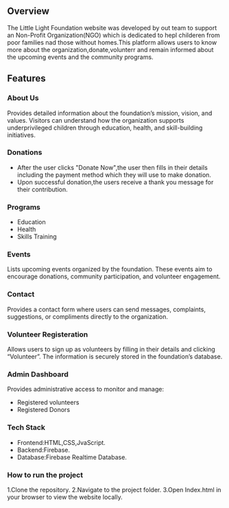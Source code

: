 ## Overview
The Little Light Foundation website was developed by out team to support an Non-Profit Organization(NGO) which is dedicated to hepl childeren from poor families nad those without homes.This platform allows users to know more about the organization,donate,volunterr and remain informed about the upcoming events and the community programs.

## Features
### About Us
Provides detailed information about the foundation’s mission, vision, and values. Visitors can understand how the organization supports underprivileged children through education, health, and skill-building initiatives.
### Donations
* After the user clicks "Donate Now",the user then fills in their details including the payment method which they will use to make donation.
* Upon successful donation,the users receive a thank you message for their contribution.
### Programs
* Education
* Health
* Skills Training
### Events
Lists upcoming events organized by the foundation.
These events aim to encourage donations, community participation, and volunteer engagement.
### Contact
Provides a contact form where users can send messages, complaints, suggestions, or compliments directly to the organization.
### Volunteer Registeration
Allows users to sign up as volunteers by filling in their details and clicking “Volunteer”.
The information is securely stored in the foundation’s database.
### Admin Dashboard
Provides administrative access to monitor and manage:
* Registered volunteers
* Registered Donors
### Tech Stack
* Frontend:HTML,CSS,JvaScript.
* Backend:Firebase.
* Database:Firebase Realtime Database.
### How to run the project
1.Clone the repository.
2.Navigate to the project folder.
3.Open Index.html in your browser to view the website locally.

